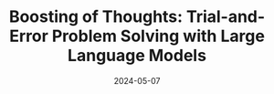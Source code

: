---
title: "Boosting of Thoughts: Trial-and-Error Problem Solving with Large Language Models"
collection: publications
category: conferences
permalink: /publication/2023-09-28-iclr
authors: "Chen, Sijia and Li, Baochun and Niu, Di"
#excerpt: 'This paper is about fixing template issue #693.'
date: 2024-05-07
venue: 'International Conference on Learning Representations'
abbreviate_venue: 'ICLR'
paperurl: 'https://arxiv.org/pdf/2402.11140'
confurl: "https://iclr.cc/Conferences/2024/" 
code: "https://github.com/iQua/llmpebase/tree/main/examples/BoTReasoning"
#citation: 'Your Name, You. (2024). &quot;Paper Title Number 3.&quot; <i>IEEE Global Communications Conference</i>. 1(3).'
---